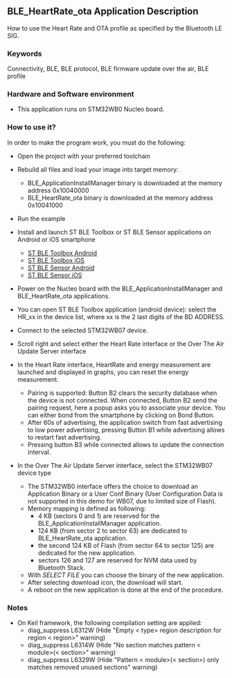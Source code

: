 ## __BLE_HeartRate_ota Application Description__

How to use the Heart Rate and OTA profile as specified by the Bluetooth LE SIG.

### __Keywords__

Connectivity, BLE, BLE protocol, BLE firmware update over the air, BLE profile


### __Hardware and Software environment__

  - This application runs on STM32WB0 Nucleo board.
    
### __How to use it?__

In order to make the program work, you must do the following:

 - Open the project with your preferred toolchain
 - Rebuild all files and load your image into target memory:
   - BLE_ApplicationInstallManager binary is downloaded at the memory address 0x10040000
   - BLE_HeartRate_ota binary is downloaded at the memory address 0x10041000 
 - Run the example


 - Install and launch ST BLE Toolbox or ST BLE Sensor applications on Android or iOS smartphone
    - <a href="https://play.google.com/store/apps/details?id=com.st.dit.stbletoolbox"> ST BLE Toolbox Android</a>
    - <a href="https://apps.apple.com/us/app/st-ble-toolbox/id1531295550"> ST BLE Toolbox iOS</a>
    - <a href="https://play.google.com/store/apps/details?id=com.st.bluems"> ST BLE Sensor Android</a>
    - <a href="https://apps.apple.com/us/app/st-ble-sensor/id993670214"> ST BLE Sensor iOS</a>

 - Power on the Nucleo board with the BLE_ApplicationInstallManager and BLE_HeartRate_ota applications.
 - You can open ST BLE Toolbox application (android device):
   select the HR_xx in the device list, where xx is the 2 last digits of the BD ADDRESS.
 - Connect to the selected STM32WB07 device.

 - Scroll right and select either the Heart Rate interface or the Over The Air Update Server interface

 - In the Heart Rate interface, HeartRate and energy measurement are launched and displayed in graphs,
   you can reset the energy measurement.
     - Pairing is supported: Button B2 clears the security database when the device is not connected. 
     When connected, Button B2 send the pairing request, here a popup asks you to associate your device.
     You can either bond from the smartphone by clicking on Bond Button.
     - After 60s of advertising, the application switch from fast advertising to low power advertising, pressing Button B1 while advertising allows to restart fast advertising.
     - Pressing button B3 while connected allows to update the connection interval. 

 - In the Over The Air Update Server interface, select the STM32WB07 device type
	- The STM32WB0 interface offers the choice to download an Application Binary or a User Conf Binary (User Configuration Data is not supported in this demo for WB07, due to limited size of Flash).
	- Memory mapping is defined as following:
		- 4 KB (sectors 0 and 1) are reserved for the BLE_ApplicationInstallManager application.
		- 124 KB (from sector 2 to sector 63) are dedicated to BLE_HeartRate_ota application.
		- the second 124 KB of Flash (from sector 64 to sector 125) are dedicated for the new application.
		- sectors 126 and 127 are reserved for NVM data used by Bluetooth Stack.
	- With _SELECT FILE_ you can choose the binary of the new application.
	- After selecting download icon, the download will start.
	- A reboot on the new application is done at the end of the procedure.

### __Notes__
                                            
 - On Keil framework, the following compilation setting are applied:
   - diag_suppress L6312W          (Hide "Empty < type> region description for region < region>" warning)
   - diag_suppress L6314W          (Hide "No section matches pattern < module>(< section>" warning)
   - diag_suppress L6329W          (Hide "Pattern < module>(< section>) only matches removed unused sections" warning)
